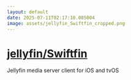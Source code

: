```yaml
---
layout: default
date: 2025-07-11T02:17:10.085004
image: assets/jellyfin_Swiftfin_cropped.png
---
```


# [jellyfin/Swiftfin](https://github.com/jellyfin/Swiftfin)

Jellyfin media server client for iOS and tvOS
